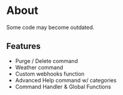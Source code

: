 # About
Some code may become outdated.

## Features
- Purge / Delete command
- Weather command
- Custom webhooks function
- Advanced Help command w/ categories
- Command Handler & Global Functions
